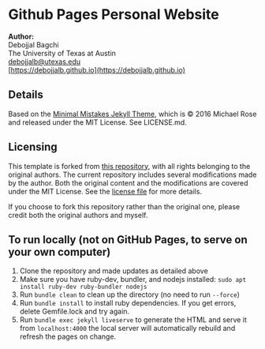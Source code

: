 # Github Pages Personal Website

**Author:**<br>
Debojjal Bagchi<br>
The University of Texas at Austin<br>
debojjalb@utexas.edu<br>
[https://debojjalb.github.io](https://debojjalb.github.io)

## Details

Based on the [Minimal Mistakes Jekyll Theme](https://mmistakes.github.io/minimal-mistakes/), which is © 2016 Michael Rose and released under the MIT License. See LICENSE.md.

## Licensing

This template is forked from [this repository](https://github.com/academicpages/academicpages.github.io), with all rights belonging to the original authors. The current repository includes several modifications made by the author. Both the original content and the modifications are covered under the MIT License. See the [license file](LICENSE) for more details. 

If you choose to fork this repository rather than the original one, please credit both the original authors and myself.


## To run locally (not on GitHub Pages, to serve on your own computer)
1. Clone the repository and made updates as detailed above
1. Make sure you have ruby-dev, bundler, and nodejs installed: `sudo apt install ruby-dev ruby-bundler nodejs`
1. Run `bundle clean` to clean up the directory (no need to run `--force`)
1. Run `bundle install` to install ruby dependencies. If you get errors, delete Gemfile.lock and try again.
1. Run `bundle exec jekyll liveserve` to generate the HTML and serve it from `localhost:4000` the local server will automatically rebuild and refresh the pages on change.
